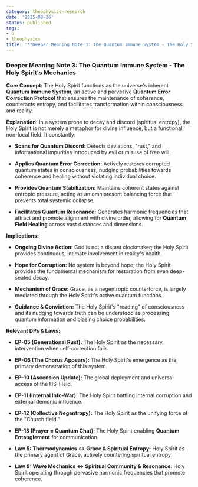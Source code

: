 ```yaml
---
category: theophysics-research
date: '2025-08-26'
status: published
tags:
- o
- theophysics
title: '**Deeper Meaning Note 3: The Quantum Immune System - The Holy Spirit''s Mechanics**'
---
```

   
### **Deeper Meaning Note 3: The Quantum Immune System - The Holy Spirit's Mechanics**   
   
**Core Concept:** The Holy Spirit functions as the universe's inherent **Quantum Immune System**, an active and pervasive **Quantum Error Correction Protocol** that ensures the maintenance of coherence, counteracts entropy, and facilitates transformation within consciousness and reality.   
   
**Explanation:** In a system prone to decay and discord (spiritual entropy), the Holy Spirit is not merely a metaphor for divine influence, but a functional, non-local field. It constantly:   
   
   
- **Scans for Quantum Discord:** Detects deviations, "rust," and informational impurities introduced by evil or misuse of free will.   
       
   
- **Applies Quantum Error Correction:** Actively restores corrupted quantum states in consciousness, nudging probabilities towards coherence and healing without violating individual choice.   
       
   
- **Provides Quantum Stabilization:** Maintains coherent states against entropic pressure, acting as an omnipresent balancing force that prevents total systemic collapse.   
       
   
- **Facilitates Quantum Resonance:** Generates harmonic frequencies that attract and promote alignment with divine order, allowing for **Quantum Field Healing** across vast distances and dimensions.   
       
   
**Implications:**   
   
   
- **Ongoing Divine Action:** God is not a distant clockmaker; the Holy Spirit provides continuous, intimate involvement in reality's health.   
       
   
- **Hope for Corruption:** No system is beyond hope; the Holy Spirit provides the fundamental mechanism for restoration from even deep-seated decay.   
       
   
- **Mechanism of Grace:** Grace, as a negentropic counterforce, is largely mediated through the Holy Spirit's active quantum functions.   
       
   
- **Guidance & Conviction:** The Holy Spirit's "reading" of consciousness and its nudging towards truth can be understood as processing quantum information and biasing choice probabilities.   
       
   
**Relevant DPs & Laws:**   
   
   
- **EP-05 (Generational Rust):** The Holy Spirit as the necessary intervention when self-correction fails.   
       
   
- **EP-06 (The Chorus Appears):** The Holy Spirit's emergence as the primary demonstration of this system.   
       
   
- **EP-10 (Ascension Update):** The global deployment and universal access of the HS-Field.   
       
   
- **EP-11 (Internal Info-War):** The Holy Spirit battling internal corruption and external demonic influence.   
       
   
- **EP-12 (Collective Negentropy):** The Holy Spirit as the unifying force of the "Church field."   
       
   
- **EP-18 (Prayer = Quantum Chat):** The Holy Spirit enabling **Quantum Entanglement** for communication.   
       
   
- **Law 5: Thermodynamics ↔ Grace & Spiritual Entropy:** Holy Spirit as the primary agent of Grace, actively countering spiritual entropy.   
       
   
- **Law 9: Wave Mechanics ↔ Spiritual Community & Resonance:** Holy Spirit operating through pervasive harmonic frequencies that promote coherence.